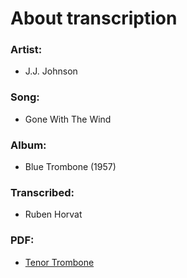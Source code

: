 # About transcription
### Artist:
 - J.J. Johnson
### Song:
 - Gone With The Wind
### Album:
 - Blue Trombone (1957)
### Transcribed:
 - Ruben Horvat
### PDF:
 - [Tenor Trombone](https://github.com/BaruTheGhost/gone_with_the_wind_trombone_transcription/blob/master/pdf/Gone_With_the_Wind.pdf)
